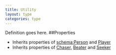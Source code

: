 ```yaml
---
title: Utility
layout: type
categories: type
---
```

Definition goes here.
##Properties
* Inherits properties of [schema:Person](http://schema.org/Person) and [Player](Player)
* Inherits properties of [Chaser](Chaser), [Beater](Beater) and [Seeker](Seeker)